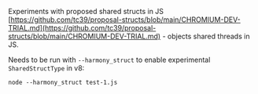 Experiments with proposed shared structs in JS [https://github.com/tc39/proposal-structs/blob/main/CHROMIUM-DEV-TRIAL.md](https://github.com/tc39/proposal-structs/blob/main/CHROMIUM-DEV-TRIAL.md) - objects shared threads in JS.

Needs to be run with `--harmony_struct` to enable experimental `SharedStructType` in v8:

`node --harmony_struct test-1.js`
